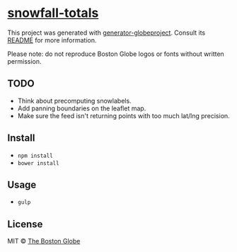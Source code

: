 # [snowfall-totals](http://www.bostonglobe.com/2014/01/09/snow-totals-mass-northeast/badi2tA5EWGipQN6xjPX3L/story.html)

This project was generated with [generator-globeproject](https://github.com/BostonGlobe/generator-globeproject). Consult its [README](https://github.com/BostonGlobe/generator-globeproject) for more information.

Please note: do not reproduce Boston Globe logos or fonts without written permission.

## TODO

- Think about precomputing snowlabels.
- Add panning boundaries on the leaflet map.
- Make sure the feed isn't returning points with too much lat/lng precision.

## Install

- `npm install`
- `bower install`

## Usage

- `gulp`

## License

MIT © [The Boston Globe](http://github.com/BostonGlobe)
